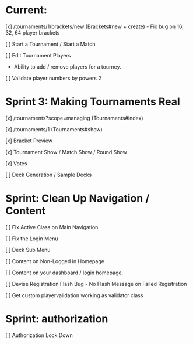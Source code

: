 # Current:

  [x] /tournaments/1/brackets/new (Brackets#new + create)
    - Fix bug on 16, 32, 64 player brackets

  [ ] Start a Tournament / Start a Match

  [ ] Edit Tournament Players
  - Ability to add / remove players for a tourney.

  [ ] Validate player numbers by powers 2

# Sprint 3: Making Tournaments Real
  [x] /tournaments?scope=managing (Tournaments#index)

  [x] /tournaments/1 (Tournaments#show)

  [x] Bracket Preview

  [x] Tournament Show / Match Show / Round Show

  [x] Votes

  [ ] Deck Generation / Sample Decks

# Sprint: Clean Up Navigation / Content

  [ ] Fix Active Class on Main Navigation

  [ ] Fix the Login Menu

  [ ] Deck Sub Menu

  [ ] Content on Non-Logged in Homepage

  [ ] Content on your dashboard / login homepage.

  [ ] Devise Registration Flash Bug - No Flash Message on Failed Registration

  [ ] Get custom playervalidation working as validator class
  
# Sprint: authorization

  [ ] Authorization Lock Down
